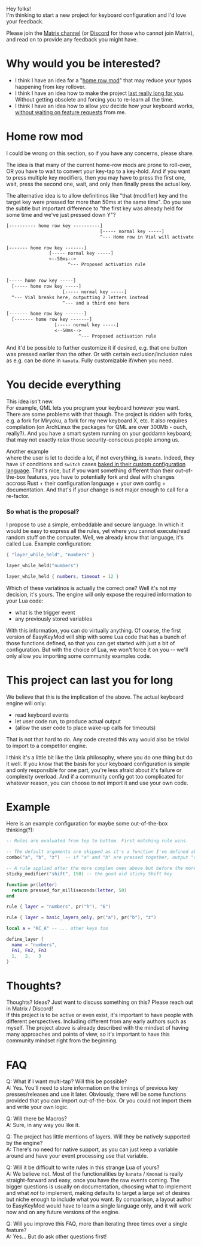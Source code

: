 Hey folks!  
I'm thinking to start a new project for keyboard configuration and I'd love your feedback.

Please join the [Matrix channel](https://matrix.to/#/#EasyKeyMod:matrix.org) (or [Discord](https://discord.gg/EzZc8rFn) for those who cannot join Matrix),
and read on to provide any feedback you might have.

# Why would you be interested?
* I think I have an idea for a "[home row mod](#Home-row-mod)" that may reduce your typos happening from key rollover.
* I think I have an idea how to make the project [last really long for you](#This-project-can-last-you-for-long). Without getting obsolete and forcing you to re-learn all the time.
* I think I have an idea how to allow *you* decide how your keyboard works, [without waiting on feature requests](#You-decide-everything) from me.

# Home row mod
I could be wrong on this section, so if you have any concerns, please share.

The idea is that many of the current home-row mods are prone to roll-over, OR you have to wait to convert your key-tap to a key-hold. And if you want to press multiple key modifiers, then you may have to press the first one, wait, press the second one, wait, and only then finally press the actual key.

The alternative idea is to allow definitinos like "that (modifier) key and the target key were pressed for more than 50ms at the same time". Do you see the subtle but important difference to "the first key was already held for some time and we've just pressed down Y"?
```txt
[---------- home row key ----------]
                                   [----- normal key -----]
                                   ^--- Home row in Vial will activate

[------- home row key -------]
                [----- normal key -----]
                <--50ms-->
                       ^--- Proposed activation rule


[----- home row key -----]
  [----- home row key -----]
                     [----- normal key -----]
  ^--- Vial breaks here, outputting 2 letters instead
                     ^--- and a third one here

[------- home row key -------]
  [------- home row key -------]
                  [----- normal key -----]
                  <--50ms-->
                           ^--- Proposed activation rule
```

And it'd be possible to further customize it if desired, e.g. that one button was pressed earlier than the other. Or with certain exclusion/inclusion rules as e.g. can be done in `kanata`. Fully customizable if/when you need.

# You decide everything
This idea isn't new.  
For example, QML lets you program your keyboard however you want. There are some problems with that though. The project is ridden with forks, e.g. a fork for Miryoku, a fork for my new keyboard X, etc. It also requires compilation (on ArchLinux the packages for QML are over 300Mb - ouch, really?). And you have a smart system running on your goddamn keyboard; that may not exactly relax those security-conscious people among us.

Another example  
where the user is let to decide a lot, if not everything, is `kanata`. Indeed, they have `if` conditions and `switch` cases [baked in their custom configuration language](https://github.com/jtroo/kanata/blob/main/docs/config.adoc#switch). That's nice, but if you want something different than their out-of-the-box features, you have to potentially fork and deal with changes accross Rust + their configuration language + your own config + documentation. And that's if your change is not major enough to call for a re-factor.

### So what is the proposal?

I propose to use a simple, embeddable and secure language. In which it would be easy to express
all the rules, yet where you cannot execute/read random stuff on the computer. Well, we already know that language, it's called Lua. Example configuration:
```lua
{ "layer_while_held", "numbers" }

layer_while_held("numbers")

layer_while_held { numbers, timeout = 12 }
```

Which of these variatinos is actually the correct one? Well it's not my decision, it's yours. The engine will only expose the required information to your Lua code:

* what is the trigger event
* any previously stored variables

With this information, you can do virtually anything.
Of course, the first version of EasyKeyMod will ship with some Lua code that has a bunch of those functions defined, so that you can get started with just a bit of configuration. But with the choice of Lua, we won't force it on you -- we'll only allow you importing some community examples code.

# This project can last you for long
We believe that this is the implication of the above. The actual keyboard engine will only:

* read keyboard events
* let user code run, to produce actual output
* (allow the user code to place wake-up calls for timeouts)

That is not that hard to do. Any code created this way would also be trivial to import to a competitor engine.

I think it's a little bit like the Unix philosophy, where you do one thing but do it well.
If you know that the basis for your keyboard configuration is simple and only responsible for one part, you're less afraid about it's failure or complexity overload. And if a community config got too complicated for whatever reason, you can choose to not import it and use your own code.

# Example
Here is an example configuration for maybe some out-of-the-box thinking(?):
```lua
-- Rules are evaluated from top to bottom. First matching rule wins.

-- The default arguments are skipped as it's a function I've defined above.  
combo("a", "b", "z")  -- if "a" and "b" are pressed together, output "c" instead.

-- A rule applied after the more complex ones above but before the more smiple general rules
sticky_modifier("shift", 150) -- the good old sticky Shift key

function pr(letter)
  return pressed_for_milliseconds(letter, 50)
end

rule { layer = "numbers", pr("h"), "6")

rule { layer = basic_layers_only, pr("a"), pr("b"), "z")

local a = "KC_A" -- ... other keys too

define_layer {
  name = "numbers",
  Fn1, Fn2, Fn3
  1,   2,   3
}
```

# Thoughts?
Thoughts? Ideas? Just want to discuss something on this? Please reach out in Matrix / Discord!  
If this project is to be active or even exist, it's important to have people with different perspectives. Including different from any early authors such as myself. The project above is already described with the mindset of having many approaches and points of view, so it's important to have this community mindset right from the beginning.

# FAQ
Q: What if I want multi-tap? Will this be possible?  
A: Yes. You'll need to store information on the timings of previous key presses/releases and use it later. Obviously, there will be some functions provided that you can import out-of-the-box. Or you could not import them and write your own logic.

Q: Will there be Macros?  
A: Sure, in any way you like it.

Q: The project has little mentions of layers. Will they be natively supported by the engine?  
A: There's no need for native support, as you can just keep a variable around and have your event processing use that variable.

Q: Will it be difficult to write rules in this strange Lua of yours?  
A: We believe not. Most of the functionalities by `kanata` / `Kmonad` is really straight-forward and easy, once you have the raw events coming. The bigger questions is usually on documentation, choosing what to implement and what _not_ to implement, making defaults to target a large set of desires but niche enough to include what you want. By comparison, a layout author to EasyKeyMod would have to learn a single language only, and it will work now and on any future versions of the engine.

Q: Will you improve this FAQ, more than iterating three times over a single feature?  
A: Yes... But do ask other questions first!
